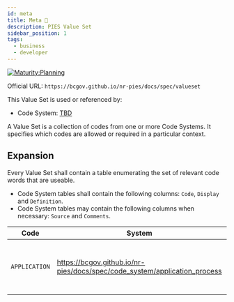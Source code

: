 ```yaml
---
id: meta
title: Meta 🚧
description: PIES Value Set
sidebar_position: 1
tags:
  - business
  - developer
---
```


[![Maturity:Planning](https://img.shields.io/badge/Maturity-Planning-orange)](/docs/spec#maturity)

Official URL: `https://bcgov.github.io/nr-pies/docs/spec/valueset`

This Value Set is used or referenced by:

- Code System: [TBD](.)

A Value Set is a collection of codes from one or more Code Systems. It specifies which codes are allowed or required in
a particular context.

## Expansion

Every Value Set shall contain a table enumerating the set of relevant code words that are useable.

- Code System tables shall contain the following columns: `Code`, `Display` and `Definition`.
- Code System tables may contain the following columns when necessary: `Source` and `Comments`.

| Code          | System                                                                    | Display     | Description                                                              |
| ------------- | ------------------------------------------------------------------------- | ----------- | ------------------------------------------------------------------------ |
| `APPLICATION` | https://bcgov.github.io/nr-pies/docs/spec/code_system/application_process | Application | A submitted form(s) with the intent to obtain or amend an authorization. |
